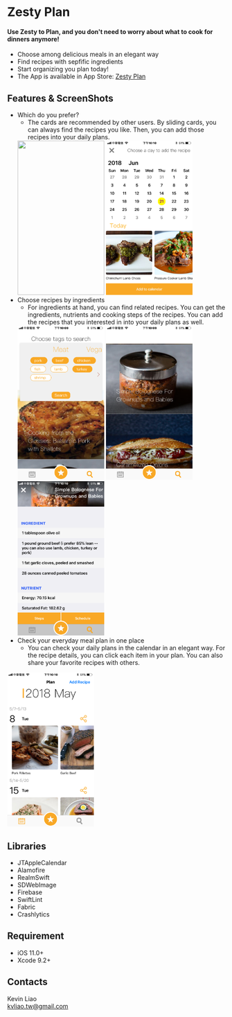 Zesty Plan
=========================

#### Use Zesty to Plan, and you don't need to worry about what to cook for dinners anymore! <br />
* Choose among delicious meals in an elegant way
* Find recipes with sepfific ingredients
* Start organizing you plan today!
* The App is available in App Store: [Zesty Plan](https://itunes.apple.com/tw/app/zesty-plan/id1390442104?mt=8)

## Features & ScreenShots
* Which do you prefer? 
    * The cards are recommended by other users. By sliding cards, you can always find the recipes you like. Then, you can add those recipes into your daily plans.
    <img src="https://github.com/kvl39/MealPlan/blob/master/ScreenShots/IMB_ehsHYe.GIF" width="200" height="356" align=center/>
    <img src="https://github.com/kvl39/MealPlan/blob/master/ScreenShots/IMG_0107.PNG" width="200" height="356" align=center/>
* Choose recipes by ingredients
    * For ingredients at hand, you can find related recipes. You can get the ingredients, nutrients and cooking steps of the recipes. You can add the recipes  that you interested in into your daily plans as well.
    <img src="https://github.com/kvl39/MealPlan/blob/master/ScreenShots/IMG_0104.PNG" width="200" height="356" align=center/>
    <img src="https://github.com/kvl39/MealPlan/blob/master/ScreenShots/IMG_0105.PNG" width="200" height="356" align=center/>
    <img src="https://github.com/kvl39/MealPlan/blob/master/ScreenShots/IMG_0106.PNG" width="200" height="356" align=center/>
* Check your everyday meal plan in one place
    * You can check your daily plans in the calendar in an elegant way. For the recipe details, you can click each item in your plan. You can also share your favorite recipes with others.
 <img src="https://github.com/kvl39/MealPlan/blob/master/ScreenShots/IMG_0108.PNG" width="200" height="356" />

## Libraries
* JTAppleCalendar
* Alamofire
* RealmSwift
* SDWebImage
* Firebase
* SwiftLint
* Fabric
* Crashlytics

## Requirement
* iOS 11.0+
* Xcode 9.2+

## Contacts
Kevin Liao <br />
kvliao.tw@gmail.com
